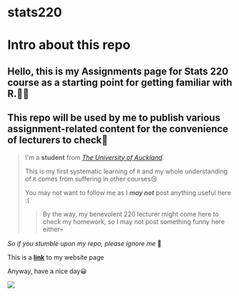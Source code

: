 # stats220

# Intro about this repo

## Hello, this is my Assignments page for Stats 220 course as a starting point for getting familiar with R.👨‍🦽  
## This repo will be used by me to publish various assignment-related content for the convenience of lecturers to check📕



>I'm a **student** from *[The University of Auckland](https://www.auckland.ac.nz/en.html)*.  
>
>This is my first systematic learning of ```R``` and my whole understanding of ```R``` comes from suffering in other courses😢  
>
>You may not want to follow me as I ***may not*** post anything useful here :(
>>By the way, my benevolent 220 lecturer might come here to check my homework, so I may not post something funny here either💀

*So if you stumble upon my repo, please ignore me* 🙏

This is a **[link]** to my website page

Anyway, have a nice day😀  

![](https://en.meming.world/images/en/1/13/Thumbs_Up_Crying_Cat.jpg)



[link]:<https://woohoobaby.github.io/stats220/> "my home page"
